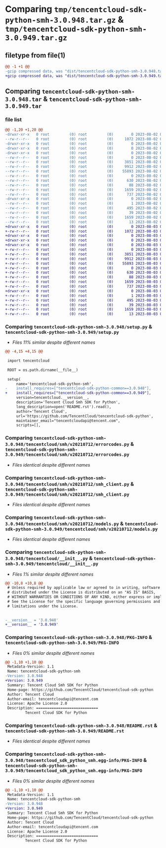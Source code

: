 # Comparing `tmp/tencentcloud-sdk-python-smh-3.0.948.tar.gz` & `tmp/tencentcloud-sdk-python-smh-3.0.949.tar.gz`

## filetype from file(1)

```diff
@@ -1 +1 @@
-gzip compressed data, was "dist/tencentcloud-sdk-python-smh-3.0.948.tar", last modified: Wed Aug  2 00:36:15 2023, max compression
+gzip compressed data, was "dist/tencentcloud-sdk-python-smh-3.0.949.tar", last modified: Thu Aug  3 00:33:16 2023, max compression
```

## Comparing `tencentcloud-sdk-python-smh-3.0.948.tar` & `tencentcloud-sdk-python-smh-3.0.949.tar`

### file list

```diff
@@ -1,20 +1,20 @@
-drwxr-xr-x   0 root         (0) root         (0)        0 2023-08-02 00:36:15.000000 tencentcloud-sdk-python-smh-3.0.948/
--rw-r--r--   0 root         (0) root         (0)     1072 2023-08-02 00:36:15.000000 tencentcloud-sdk-python-smh-3.0.948/setup.py
-drwxr-xr-x   0 root         (0) root         (0)        0 2023-08-02 00:36:15.000000 tencentcloud-sdk-python-smh-3.0.948/tencentcloud/
-drwxr-xr-x   0 root         (0) root         (0)        0 2023-08-02 00:36:15.000000 tencentcloud-sdk-python-smh-3.0.948/tencentcloud/smh/
-drwxr-xr-x   0 root         (0) root         (0)        0 2023-08-02 00:36:15.000000 tencentcloud-sdk-python-smh-3.0.948/tencentcloud/smh/v20210712/
--rw-r--r--   0 root         (0) root         (0)        0 2023-08-02 00:36:15.000000 tencentcloud-sdk-python-smh-3.0.948/tencentcloud/smh/v20210712/__init__.py
--rw-r--r--   0 root         (0) root         (0)     3851 2023-08-02 00:36:15.000000 tencentcloud-sdk-python-smh-3.0.948/tencentcloud/smh/v20210712/errorcodes.py
--rw-r--r--   0 root         (0) root         (0)     9912 2023-08-02 00:36:15.000000 tencentcloud-sdk-python-smh-3.0.948/tencentcloud/smh/v20210712/smh_client.py
--rw-r--r--   0 root         (0) root         (0)    55893 2023-08-02 00:36:15.000000 tencentcloud-sdk-python-smh-3.0.948/tencentcloud/smh/v20210712/models.py
--rw-r--r--   0 root         (0) root         (0)        0 2023-08-02 00:36:15.000000 tencentcloud-sdk-python-smh-3.0.948/tencentcloud/smh/__init__.py
--rw-r--r--   0 root         (0) root         (0)      630 2023-08-02 00:36:15.000000 tencentcloud-sdk-python-smh-3.0.948/tencentcloud/__init__.py
--rw-r--r--   0 root         (0) root         (0)       88 2023-08-02 00:36:15.000000 tencentcloud-sdk-python-smh-3.0.948/setup.cfg
--rw-r--r--   0 root         (0) root         (0)     1659 2023-08-02 00:36:15.000000 tencentcloud-sdk-python-smh-3.0.948/PKG-INFO
--rw-r--r--   0 root         (0) root         (0)      737 2023-08-02 00:36:15.000000 tencentcloud-sdk-python-smh-3.0.948/README.rst
-drwxr-xr-x   0 root         (0) root         (0)        0 2023-08-02 00:36:15.000000 tencentcloud-sdk-python-smh-3.0.948/tencentcloud_sdk_python_smh.egg-info/
--rw-r--r--   0 root         (0) root         (0)        1 2023-08-02 00:36:15.000000 tencentcloud-sdk-python-smh-3.0.948/tencentcloud_sdk_python_smh.egg-info/dependency_links.txt
--rw-r--r--   0 root         (0) root         (0)      495 2023-08-02 00:36:15.000000 tencentcloud-sdk-python-smh-3.0.948/tencentcloud_sdk_python_smh.egg-info/SOURCES.txt
--rw-r--r--   0 root         (0) root         (0)       39 2023-08-02 00:36:15.000000 tencentcloud-sdk-python-smh-3.0.948/tencentcloud_sdk_python_smh.egg-info/requires.txt
--rw-r--r--   0 root         (0) root         (0)     1659 2023-08-02 00:36:15.000000 tencentcloud-sdk-python-smh-3.0.948/tencentcloud_sdk_python_smh.egg-info/PKG-INFO
--rw-r--r--   0 root         (0) root         (0)       13 2023-08-02 00:36:15.000000 tencentcloud-sdk-python-smh-3.0.948/tencentcloud_sdk_python_smh.egg-info/top_level.txt
+drwxr-xr-x   0 root         (0) root         (0)        0 2023-08-03 00:33:16.000000 tencentcloud-sdk-python-smh-3.0.949/
+-rw-r--r--   0 root         (0) root         (0)     1072 2023-08-03 00:33:16.000000 tencentcloud-sdk-python-smh-3.0.949/setup.py
+drwxr-xr-x   0 root         (0) root         (0)        0 2023-08-03 00:33:16.000000 tencentcloud-sdk-python-smh-3.0.949/tencentcloud/
+drwxr-xr-x   0 root         (0) root         (0)        0 2023-08-03 00:33:16.000000 tencentcloud-sdk-python-smh-3.0.949/tencentcloud/smh/
+drwxr-xr-x   0 root         (0) root         (0)        0 2023-08-03 00:33:16.000000 tencentcloud-sdk-python-smh-3.0.949/tencentcloud/smh/v20210712/
+-rw-r--r--   0 root         (0) root         (0)        0 2023-08-03 00:33:16.000000 tencentcloud-sdk-python-smh-3.0.949/tencentcloud/smh/v20210712/__init__.py
+-rw-r--r--   0 root         (0) root         (0)     3851 2023-08-03 00:33:16.000000 tencentcloud-sdk-python-smh-3.0.949/tencentcloud/smh/v20210712/errorcodes.py
+-rw-r--r--   0 root         (0) root         (0)     9912 2023-08-03 00:33:16.000000 tencentcloud-sdk-python-smh-3.0.949/tencentcloud/smh/v20210712/smh_client.py
+-rw-r--r--   0 root         (0) root         (0)    55893 2023-08-03 00:33:16.000000 tencentcloud-sdk-python-smh-3.0.949/tencentcloud/smh/v20210712/models.py
+-rw-r--r--   0 root         (0) root         (0)        0 2023-08-03 00:33:16.000000 tencentcloud-sdk-python-smh-3.0.949/tencentcloud/smh/__init__.py
+-rw-r--r--   0 root         (0) root         (0)      630 2023-08-03 00:33:16.000000 tencentcloud-sdk-python-smh-3.0.949/tencentcloud/__init__.py
+-rw-r--r--   0 root         (0) root         (0)       88 2023-08-03 00:33:16.000000 tencentcloud-sdk-python-smh-3.0.949/setup.cfg
+-rw-r--r--   0 root         (0) root         (0)     1659 2023-08-03 00:33:16.000000 tencentcloud-sdk-python-smh-3.0.949/PKG-INFO
+-rw-r--r--   0 root         (0) root         (0)      737 2023-08-03 00:33:16.000000 tencentcloud-sdk-python-smh-3.0.949/README.rst
+drwxr-xr-x   0 root         (0) root         (0)        0 2023-08-03 00:33:16.000000 tencentcloud-sdk-python-smh-3.0.949/tencentcloud_sdk_python_smh.egg-info/
+-rw-r--r--   0 root         (0) root         (0)        1 2023-08-03 00:33:16.000000 tencentcloud-sdk-python-smh-3.0.949/tencentcloud_sdk_python_smh.egg-info/dependency_links.txt
+-rw-r--r--   0 root         (0) root         (0)      495 2023-08-03 00:33:16.000000 tencentcloud-sdk-python-smh-3.0.949/tencentcloud_sdk_python_smh.egg-info/SOURCES.txt
+-rw-r--r--   0 root         (0) root         (0)       39 2023-08-03 00:33:16.000000 tencentcloud-sdk-python-smh-3.0.949/tencentcloud_sdk_python_smh.egg-info/requires.txt
+-rw-r--r--   0 root         (0) root         (0)     1659 2023-08-03 00:33:16.000000 tencentcloud-sdk-python-smh-3.0.949/tencentcloud_sdk_python_smh.egg-info/PKG-INFO
+-rw-r--r--   0 root         (0) root         (0)       13 2023-08-03 00:33:16.000000 tencentcloud-sdk-python-smh-3.0.949/tencentcloud_sdk_python_smh.egg-info/top_level.txt
```

### Comparing `tencentcloud-sdk-python-smh-3.0.948/setup.py` & `tencentcloud-sdk-python-smh-3.0.949/setup.py`

 * *Files 11% similar despite different names*

```diff
@@ -4,15 +4,15 @@
 
 import tencentcloud
 
 ROOT = os.path.dirname(__file__)
 
 setup(
     name='tencentcloud-sdk-python-smh',
-    install_requires=["tencentcloud-sdk-python-common==3.0.948"],
+    install_requires=["tencentcloud-sdk-python-common==3.0.949"],
     version=tencentcloud.__version__,
     description='Tencent Cloud Smh SDK for Python',
     long_description=open('README.rst').read(),
     author='Tencent Cloud',
     url='https://github.com/TencentCloud/tencentcloud-sdk-python',
     maintainer_email="tencentcloudapi@tencent.com",
     scripts=[],
```

### Comparing `tencentcloud-sdk-python-smh-3.0.948/tencentcloud/smh/v20210712/errorcodes.py` & `tencentcloud-sdk-python-smh-3.0.949/tencentcloud/smh/v20210712/errorcodes.py`

 * *Files identical despite different names*

### Comparing `tencentcloud-sdk-python-smh-3.0.948/tencentcloud/smh/v20210712/smh_client.py` & `tencentcloud-sdk-python-smh-3.0.949/tencentcloud/smh/v20210712/smh_client.py`

 * *Files identical despite different names*

### Comparing `tencentcloud-sdk-python-smh-3.0.948/tencentcloud/smh/v20210712/models.py` & `tencentcloud-sdk-python-smh-3.0.949/tencentcloud/smh/v20210712/models.py`

 * *Files identical despite different names*

### Comparing `tencentcloud-sdk-python-smh-3.0.948/tencentcloud/__init__.py` & `tencentcloud-sdk-python-smh-3.0.949/tencentcloud/__init__.py`

 * *Files 1% similar despite different names*

```diff
@@ -10,8 +10,8 @@
 # Unless required by applicable law or agreed to in writing, software
 # distributed under the License is distributed on an "AS IS" BASIS,
 # WITHOUT WARRANTIES OR CONDITIONS OF ANY KIND, either express or implied.
 # See the License for the specific language governing permissions and
 # limitations under the License.
 
 
-__version__ = '3.0.948'
+__version__ = '3.0.949'
```

### Comparing `tencentcloud-sdk-python-smh-3.0.948/PKG-INFO` & `tencentcloud-sdk-python-smh-3.0.949/PKG-INFO`

 * *Files 0% similar despite different names*

```diff
@@ -1,10 +1,10 @@
 Metadata-Version: 1.1
 Name: tencentcloud-sdk-python-smh
-Version: 3.0.948
+Version: 3.0.949
 Summary: Tencent Cloud Smh SDK for Python
 Home-page: https://github.com/TencentCloud/tencentcloud-sdk-python
 Author: Tencent Cloud
 Author-email: tencentcloudapi@tencent.com
 License: Apache License 2.0
 Description: ============================
         Tencent Cloud SDK for Python
```

### Comparing `tencentcloud-sdk-python-smh-3.0.948/README.rst` & `tencentcloud-sdk-python-smh-3.0.949/README.rst`

 * *Files identical despite different names*

### Comparing `tencentcloud-sdk-python-smh-3.0.948/tencentcloud_sdk_python_smh.egg-info/PKG-INFO` & `tencentcloud-sdk-python-smh-3.0.949/tencentcloud_sdk_python_smh.egg-info/PKG-INFO`

 * *Files 0% similar despite different names*

```diff
@@ -1,10 +1,10 @@
 Metadata-Version: 1.1
 Name: tencentcloud-sdk-python-smh
-Version: 3.0.948
+Version: 3.0.949
 Summary: Tencent Cloud Smh SDK for Python
 Home-page: https://github.com/TencentCloud/tencentcloud-sdk-python
 Author: Tencent Cloud
 Author-email: tencentcloudapi@tencent.com
 License: Apache License 2.0
 Description: ============================
         Tencent Cloud SDK for Python
```

